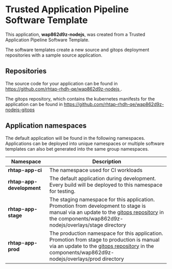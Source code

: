 # Trusted Application Pipeline Software Template

This application, **wap862d9z-nodejs**, was created from a Trusted Application Pipeline Software Template.

The software templates create a new source and gitops deployment repositories with a sample source application. 

## Repositories

The source code for your application can be found in [https://github.com/rhtap-rhdh-qe/wap862d9z-nodejs ](https://github.com/rhtap-rhdh-qe/wap862d9z-nodejs ).
 
The gitops repository, which contains the kubernetes manifests for the application can be found in 
[https://github.com/rhtap-rhdh-qe/wap862d9z-nodejs-gitops ](https://github.com/rhtap-rhdh-qe/wap862d9z-nodejs-gitops ) 

## Application namespaces 

The default application will be found in the following namespaces. Applications can be deployed into unique namespaces or multiple software templates can also bet generated into the same group namespaces.  

|  Namespace   |  Description   |  
| -------- | -------- |
| **rhtap-app-ci** | The namespace used for CI workloads |
| **rhtap-app-development** | The default application during development. Every build will be deployed to this namespace for testing. |
| **rhtap-app-stage** | The staging namespace for this application. Promotion from development to stage is manual via an update to the [gitops repository](https://github.com/rhtap-rhdh-qe/wap862d9z-nodejs-gitops ) in the components/wap862d9z-nodejs/overlays/stage directory |
| **rhtap-app-prod** | The production namespace for this application. Promotion from stage to production is manual via an update to the [gitops repository](https://github.com/rhtap-rhdh-qe/wap862d9z-nodejs-gitops ) in the components/wap862d9z-nodejs/overlays/prod directory |